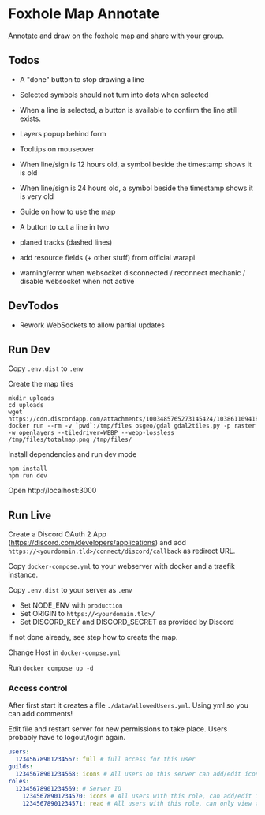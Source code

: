 # Foxhole Map Annotate

Annotate and draw on the foxhole map and share with your group.

## Todos

* A "done" button to stop drawing a line
* Selected symbols should not turn into dots when selected
* When a line is selected, a button is available to confirm the line still exists.

* Layers popup behind form
* Tooltips on mouseover

* When line/sign is 12 hours old, a symbol beside the timestamp shows it is old
* When line/sign is 24 hours old, a symbol beside the timestamp shows it is very old 

* Guide on how to use the map

* A button to cut a line in two

* planed tracks (dashed lines)
* add resource fields (+ other stuff) from official warapi

* warning/error when websocket disconnected / reconnect mechanic / disable websocket when not active

## DevTodos

* Rework WebSockets to allow partial updates 

## Run Dev

Copy `.env.dist` to `.env`

Create the map tiles
```
mkdir uploads
cd uploads
wget https://cdn.discordapp.com/attachments/1003485765273145424/1038611094182314056/totalmap.png
docker run --rm -v `pwd`:/tmp/files osgeo/gdal gdal2tiles.py -p raster -w openlayers --tiledriver=WEBP --webp-lossless /tmp/files/totalmap.png /tmp/files/
```

Install dependencies and run dev mode
```
npm install
npm run dev
```

Open http://localhost:3000

## Run Live

Create a Discord OAuth 2 App (https://discord.com/developers/applications) and add `https://<yourdomain.tld>/connect/discord/callback` as redirect URL.

Copy `docker-compose.yml` to your webserver with docker and a traefik instance.

Copy `.env.dist` to your server as `.env`

* Set NODE_ENV with `production`
* Set ORIGIN to `https://<yourdomain.tld>/`
* Set DISCORD_KEY and DISCORD_SECRET as provided by Discord

If not done already, see step how to create the map.

Change Host in `docker-compse.yml`

Run `docker compose up -d`

### Access control

After first start it creates a file `./data/allowedUsers.yml`. Using yml so you can add comments!

Edit file and restart server for new permissions to take place. Users probably have to logout/login again.

```yaml
users:
  12345678901234567: full # full access for this user
guilds:
  12345678901234568: icons # All users on this server can add/edit icons, but can't edit tracks
roles:
  12345678901234569: # Server ID
    12345678901234570: icons # All users with this role, can add/edit icons
    12345678901234571: read # All users with this role, can only view the map
```
